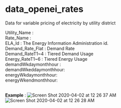 # data_openei_rates
Data for variable pricing of electricity by utility district

Utility_Name : </br>
Rate_Name : </br>
ELA_Id : The Energy Information Administration id.  </br>
Demand_Rate_Flat : Demand Rate </br>
Demand_RateT1~4 : Tiered Demand Usage </br>
Energy_RateT1~6 : Tiered Energy Usage </br>
demandWkdaymonthhour : </br>
demandWkeddaymonthhour: </br>
energyWkdaymonthhour: </br>
energyWkendmonthhour: </br>
</br>

**Example** : 
![Screen Shot 2020-04-02 at 12 26 37 AM](https://user-images.githubusercontent.com/45865457/78217365-2a6ef100-7479-11ea-8ea2-4fae4d0e2f77.png)
![Screen Shot 2020-04-02 at 12 26 28 AM](https://user-images.githubusercontent.com/45865457/78217378-2e9b0e80-7479-11ea-8d2f-45ce12555d52.png)
